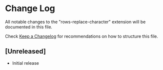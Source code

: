 # Change Log

All notable changes to the "rows-replace-character" extension will be documented in this file.

Check [Keep a Changelog](http://keepachangelog.com/) for recommendations on how to structure this file.

## [Unreleased]

- Initial release